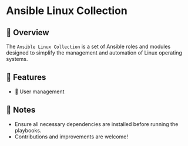 # Ansible Linux Collection

## 📌 Overview
The `Ansible Linux Collection` is a set of Ansible roles and modules designed to simplify the management and automation of Linux operating systems.

## 📂 Features
- 🔐 User management

## 📌 Notes
- Ensure all necessary dependencies are installed before running the playbooks.
- Contributions and improvements are welcome!
